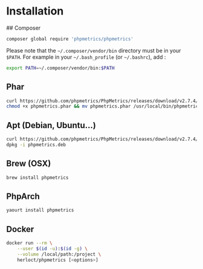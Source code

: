 # Installation


## Composer

```bash
composer global require 'phpmetrics/phpmetrics'
```
    
Please note that the `~/.composer/vendor/bin` directory must be in your `$PATH`. For example in your `~/.bash_profile` (or `~/.bashrc`), add :

```bash
export PATH=~/.composer/vendor/bin:$PATH
```
    
## Phar

```bash
curl https://github.com/phpmetrics/PhpMetrics/releases/download/v2.7.4/phpmetrics.phar
chmod +x phpmetrics.phar && mv phpmetrics.phar /usr/local/bin/phpmetrics
```

## Apt (Debian, Ubuntu...)

```bash
curl https://github.com/phpmetrics/PhpMetrics/releases/download/v2.7.4/phpmetrics.deb
dpkg -i phpmetrics.deb
``` 

## Brew (OSX)


```bash
brew install phpmetrics
```

## PhpArch

```bash
yaourt install phpmetrics
```

## Docker

```bash
docker run --rm \
    --user $(id -u):$(id -g) \
    --volume /local/path:/project \
    herloct/phpmetrics [<options>]
```

